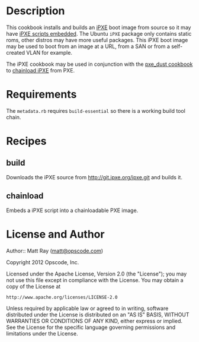 Description
===========

This cookbook installs and builds an [iPXE](http://ipxe.org/) boot image from source so it may have [iPXE scripts embedded](http://ipxe.org/scripting). The Ubuntu `iPXE` package only contains static roms, other distros may have more useful packages. This iPXE boot image may be used to boot from an image at a URL, from a SAN or from a self-created VLAN for example.

The iPXE cookbook may be used in conjunction with the [pxe_dust cookbook](https://github.com/opscode-cookbooks/pxe_dust) to [chainload iPXE](http://ipxe.org/howto/chainloading) from PXE.

Requirements
============

The `metadata.rb` requires `build-essential` so there is a working build tool chain.

Recipes
=======

build
-----
Downloads the iPXE source from http://git.ipxe.org/ipxe.git and builds it.

chainload
---------
Embeds a iPXE script into a chainloadable PXE image.

License and Author
==================

Author:: Matt Ray (<matt@opscode.com>)

Copyright 2012 Opscode, Inc.

Licensed under the Apache License, Version 2.0 (the "License");
you may not use this file except in compliance with the License.
You may obtain a copy of the License at

    http://www.apache.org/licenses/LICENSE-2.0

Unless required by applicable law or agreed to in writing, software
distributed under the License is distributed on an "AS IS" BASIS,
WITHOUT WARRANTIES OR CONDITIONS OF ANY KIND, either express or implied.
See the License for the specific language governing permissions and
limitations under the License.
